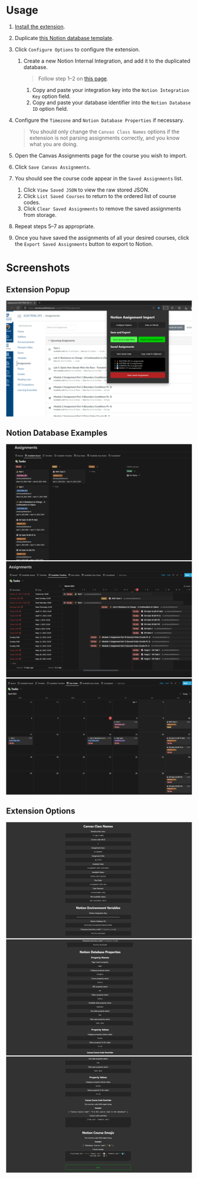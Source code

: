 # Usage

1. [Install the extension](https://chrome.google.com/webstore/detail/elbkjcjgakaoccocmbglokgmalkoacie/).

2. Duplicate [this Notion database template](https://jamesnzl-sandbox.notion.site/c4d73bebd39c4103b96b2edb8be9e0bd?v=9afaf4b4faee4a5a977c00291be06c9e).

3. Click `Configure Options` to configure the extension.
   1. Create a new Notion Internal Integration, and add it to the duplicated database.
		> Follow step 1–2 on [this page](https://developers.notion.com/docs/getting-started#step-1-create-an-integration).
      1. Copy and paste your integration key into the `Notion Integration Key` option field.
      2. Copy and paste your database identifier into the `Notion Database ID` option field.

4. Configure the `Timezone` and `Notion Database Properties` if necessary.
	> You should only change the `Canvas Class Names` options if the extension is not parsing assignments correctly, and you know what you are doing.

5. Open the Canvas Assignments page for the course you wish to import.

6. Click `Save Canvas Assignments`.

7. You should see the course code appear in the `Saved Assignments` list.
   1. Click `View Saved JSON` to view the raw stored JSON.
   2. Click `List Saved Courses` to return to the ordered list of course codes.
   3. Click `Clear Saved Assignments` to remove the saved assignments from storage.

8. Repeat steps 5–7 as appropriate.

9. Once you have saved the assignments of all your desired courses, click the `Export Saved Assignments` button to export to Notion.

# Screenshots

## Extension Popup
<img src='./assets/popup.png' alt='Extension popup' style='max-width:100%;'>

## Notion Database Examples
<img src='./assets/board.png' alt='Notion board example' style='max-width:100%;'>
<img src='./assets/timeline.png' alt='Notion timeline example' style='max-width:100%;'>
<img src='./assets/calendar.png' alt='Notion calendar example' style='max-width:100%;'>

## Extension Options
<img src='./assets/options1.png' alt='Options page part 1' style='max-width:100%;'>
<img src='./assets/options2.png' alt='Options page part 2' style='max-width:100%;'>
<img src='./assets/options3.png' alt='Options page part 3' style='max-width:100%;'>